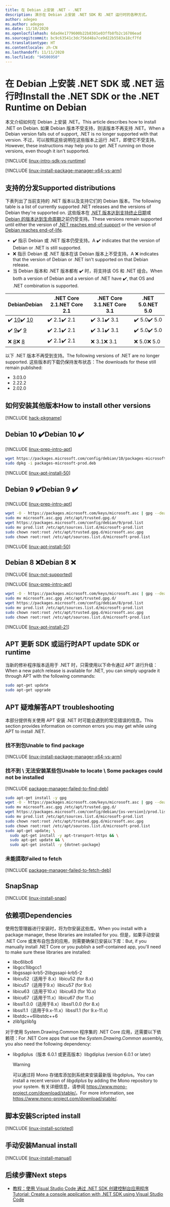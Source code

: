 ```yaml
---
title: 在 Debian 上安装 .NET - .NET
description: 演示在 Debian 上安装 .NET SDK 和 .NET 运行时的各种方式。
author: adegeo
ms.author: adegeo
ms.date: 11/10/2020
ms.openlocfilehash: 6dad4e1779600b22b8301e03ffb8fb2c16786ead
ms.sourcegitcommit: bc9c63541c3dc756d48a7ce9d22b5583a18cf7fd
ms.translationtype: HT
ms.contentlocale: zh-CN
ms.lasthandoff: 11/11/2020
ms.locfileid: "94506950"
---
```

# <a name="install-the-net-sdk-or-the-net-runtime-on-debian"></a><span data-ttu-id="1efc7-103">在 Debian 上安装 .NET SDK 或 .NET 运行时</span><span class="sxs-lookup"><span data-stu-id="1efc7-103">Install the .NET SDK or the .NET Runtime on Debian</span></span>

<span data-ttu-id="1efc7-104">本文介绍如何在 Debian 上安装 .NET。</span><span class="sxs-lookup"><span data-stu-id="1efc7-104">This article describes how to install .NET on Debian.</span></span> <span data-ttu-id="1efc7-105">如果 Debian 版本不受支持，则该版本不再支持 .NET。</span><span class="sxs-lookup"><span data-stu-id="1efc7-105">When a Debian version falls out of support, .NET is no longer supported with that version.</span></span> <span data-ttu-id="1efc7-106">不过，可以按照这些说明在这些版本上运行 .NET，即使它不受支持。</span><span class="sxs-lookup"><span data-stu-id="1efc7-106">However, these instructions may help you to get .NET running on those versions, even though it isn't supported.</span></span>

[!INCLUDE [linux-intro-sdk-vs-runtime](includes/linux-intro-sdk-vs-runtime.md)]

[!INCLUDE [linux-install-package-manager-x64-vs-arm](includes/linux-install-package-manager-x64-vs-arm.md)]

## <a name="supported-distributions"></a><span data-ttu-id="1efc7-107">支持的分发</span><span class="sxs-lookup"><span data-stu-id="1efc7-107">Supported distributions</span></span>

<span data-ttu-id="1efc7-108">下表列出了当前支持的 .NET 版本以及支持它们的 Debian 版本。</span><span class="sxs-lookup"><span data-stu-id="1efc7-108">The following table is a list of currently supported .NET releases and the versions of Debian they're supported on.</span></span> <span data-ttu-id="1efc7-109">这些版本在 [.NET 版本达到支持终止日期](https://dotnet.microsoft.com/platform/support/policy/dotnet-core)或 [Debian 的版本达到生命周期](https://wiki.debian.org/DebianReleases)之前仍受支持。</span><span class="sxs-lookup"><span data-stu-id="1efc7-109">These versions remain supported until either the version of [.NET reaches end-of-support](https://dotnet.microsoft.com/platform/support/policy/dotnet-core) or the version of [Debian reaches end-of-life](https://wiki.debian.org/DebianReleases).</span></span>

- <span data-ttu-id="1efc7-110">✔️ 指示 Debian 或 .NET 版本仍受支持。</span><span class="sxs-lookup"><span data-stu-id="1efc7-110">A ✔️ indicates that the version of Debian or .NET is still supported.</span></span>
- <span data-ttu-id="1efc7-111">❌ 指示 Debian 或 .NET 版本在该 Debian 版本上不受支持。</span><span class="sxs-lookup"><span data-stu-id="1efc7-111">A ❌ indicates that the version of Debian or .NET isn't supported on that Debian release.</span></span>
- <span data-ttu-id="1efc7-112">当 Debian 版本和 .NET 版本都有 ✔️ 时，将支持该 OS 和 .NET 组合。</span><span class="sxs-lookup"><span data-stu-id="1efc7-112">When both a version of Debian and a version of .NET have ✔️, that OS and .NET combination is supported.</span></span>

| <span data-ttu-id="1efc7-113">Debian</span><span class="sxs-lookup"><span data-stu-id="1efc7-113">Debian</span></span>                   | <span data-ttu-id="1efc7-114">.NET Core 2.1</span><span class="sxs-lookup"><span data-stu-id="1efc7-114">.NET Core 2.1</span></span> | <span data-ttu-id="1efc7-115">.NET Core 3.1</span><span class="sxs-lookup"><span data-stu-id="1efc7-115">.NET Core 3.1</span></span> | <span data-ttu-id="1efc7-116">.NET 5.0</span><span class="sxs-lookup"><span data-stu-id="1efc7-116">.NET 5.0</span></span> |
|--------------------------|---------------|---------------|----------------|
| <span data-ttu-id="1efc7-117">✔️ [10](#debian-10-)</span><span class="sxs-lookup"><span data-stu-id="1efc7-117">✔️ [10](#debian-10-)</span></span>     | <span data-ttu-id="1efc7-118">✔️ 2.1</span><span class="sxs-lookup"><span data-stu-id="1efc7-118">✔️ 2.1</span></span>        | <span data-ttu-id="1efc7-119">✔️ 3.1</span><span class="sxs-lookup"><span data-stu-id="1efc7-119">✔️ 3.1</span></span>        | <span data-ttu-id="1efc7-120">✔️ 5.0</span><span class="sxs-lookup"><span data-stu-id="1efc7-120">✔️ 5.0</span></span> |
| <span data-ttu-id="1efc7-121">✔️ [9](#debian-9-)</span><span class="sxs-lookup"><span data-stu-id="1efc7-121">✔️ [9](#debian-9-)</span></span>       | <span data-ttu-id="1efc7-122">✔️ 2.1</span><span class="sxs-lookup"><span data-stu-id="1efc7-122">✔️ 2.1</span></span>        | <span data-ttu-id="1efc7-123">✔️ 3.1</span><span class="sxs-lookup"><span data-stu-id="1efc7-123">✔️ 3.1</span></span>        | <span data-ttu-id="1efc7-124">✔️ 5.0</span><span class="sxs-lookup"><span data-stu-id="1efc7-124">✔️ 5.0</span></span> |
| <span data-ttu-id="1efc7-125">❌ [8](#debian-8-)</span><span class="sxs-lookup"><span data-stu-id="1efc7-125">❌ [8](#debian-8-)</span></span>       | <span data-ttu-id="1efc7-126">✔️ 2.1</span><span class="sxs-lookup"><span data-stu-id="1efc7-126">✔️ 2.1</span></span>        | <span data-ttu-id="1efc7-127">❌ 3.1</span><span class="sxs-lookup"><span data-stu-id="1efc7-127">❌ 3.1</span></span>        | <span data-ttu-id="1efc7-128">❌ 5.0</span><span class="sxs-lookup"><span data-stu-id="1efc7-128">❌ 5.0</span></span> |

<span data-ttu-id="1efc7-129">以下 .NET 版本不再受到支持。</span><span class="sxs-lookup"><span data-stu-id="1efc7-129">The following versions of .NET are no longer supported.</span></span> <span data-ttu-id="1efc7-130">这些版本的下载仍保持发布状态：</span><span class="sxs-lookup"><span data-stu-id="1efc7-130">The downloads for these still remain published:</span></span>

- <span data-ttu-id="1efc7-131">3.0</span><span class="sxs-lookup"><span data-stu-id="1efc7-131">3.0</span></span>
- <span data-ttu-id="1efc7-132">2.2</span><span class="sxs-lookup"><span data-stu-id="1efc7-132">2.2</span></span>
- <span data-ttu-id="1efc7-133">2.0</span><span class="sxs-lookup"><span data-stu-id="1efc7-133">2.0</span></span>

## <a name="how-to-install-other-versions"></a><span data-ttu-id="1efc7-134">如何安装其他版本</span><span class="sxs-lookup"><span data-stu-id="1efc7-134">How to install other versions</span></span>

[!INCLUDE [hack-pkgname](./includes/package-manager-heading-hack-pkgname.md)]

## <a name="debian-10-"></a><span data-ttu-id="1efc7-135">Debian 10 ✔️</span><span class="sxs-lookup"><span data-stu-id="1efc7-135">Debian 10 ✔️</span></span>

[!INCLUDE [linux-prep-intro-apt](includes/linux-prep-intro-apt.md)]

```bash
wget https://packages.microsoft.com/config/debian/10/packages-microsoft-prod.deb -O packages-microsoft-prod.deb
sudo dpkg -i packages-microsoft-prod.deb
```

[!INCLUDE [linux-apt-install-50](includes/linux-install-50-apt.md)]

## <a name="debian-9-"></a><span data-ttu-id="1efc7-136">Debian 9 ✔️</span><span class="sxs-lookup"><span data-stu-id="1efc7-136">Debian 9 ✔️</span></span>

[!INCLUDE [linux-prep-intro-apt](includes/linux-prep-intro-apt.md)]

```bash
wget -O - https://packages.microsoft.com/keys/microsoft.asc | gpg --dearmor > microsoft.asc.gpg
sudo mv microsoft.asc.gpg /etc/apt/trusted.gpg.d/
wget https://packages.microsoft.com/config/debian/9/prod.list
sudo mv prod.list /etc/apt/sources.list.d/microsoft-prod.list
sudo chown root:root /etc/apt/trusted.gpg.d/microsoft.asc.gpg
sudo chown root:root /etc/apt/sources.list.d/microsoft-prod.list
```

[!INCLUDE [linux-apt-install-50](includes/linux-install-50-apt.md)]

## <a name="debian-8-"></a><span data-ttu-id="1efc7-137">Debian 8 ❌</span><span class="sxs-lookup"><span data-stu-id="1efc7-137">Debian 8 ❌</span></span>

[!INCLUDE [linux-not-supported](includes/linux-not-supported-debian.md)]

[!INCLUDE [linux-prep-intro-apt](includes/linux-prep-intro-apt.md)]

```bash
wget -O - https://packages.microsoft.com/keys/microsoft.asc | gpg --dearmor > microsoft.asc.gpg
sudo mv microsoft.asc.gpg /etc/apt/trusted.gpg.d/
wget https://packages.microsoft.com/config/debian/8/prod.list
sudo mv prod.list /etc/apt/sources.list.d/microsoft-prod.list
sudo chown root:root /etc/apt/trusted.gpg.d/microsoft.asc.gpg
sudo chown root:root /etc/apt/sources.list.d/microsoft-prod.list
```

[!INCLUDE [linux-apt-install-21](includes/linux-install-21-apt.md)]

## <a name="apt-update-sdk-or-runtime"></a><span data-ttu-id="1efc7-138">APT 更新 SDK 或运行时</span><span class="sxs-lookup"><span data-stu-id="1efc7-138">APT update SDK or runtime</span></span>

<span data-ttu-id="1efc7-139">当新的修补程序版本适用于 .NET 时，只需使用以下命令通过 APT 进行升级：</span><span class="sxs-lookup"><span data-stu-id="1efc7-139">When a new patch release is available for .NET, you can simply upgrade it through APT with the following commands:</span></span>

```bash
sudo apt-get update
sudo apt-get upgrade
```

## <a name="apt-troubleshooting"></a><span data-ttu-id="1efc7-140">APT 疑难解答</span><span class="sxs-lookup"><span data-stu-id="1efc7-140">APT troubleshooting</span></span>

<span data-ttu-id="1efc7-141">本部分提供有关使用 APT 安装 .NET 时可能会遇到的常见错误的信息。</span><span class="sxs-lookup"><span data-stu-id="1efc7-141">This section provides information on common errors you may get while using APT to install .NET.</span></span>

### <a name="unable-to-find-package"></a><span data-ttu-id="1efc7-142">找不到包</span><span class="sxs-lookup"><span data-stu-id="1efc7-142">Unable to find package</span></span>

[!INCLUDE [linux-install-package-manager-x64-vs-arm](includes/linux-install-package-manager-x64-vs-arm.md)]

### <a name="unable-to-locate--some-packages-could-not-be-installed"></a><span data-ttu-id="1efc7-143">找不到 \\ 无法安装某些包</span><span class="sxs-lookup"><span data-stu-id="1efc7-143">Unable to locate \\ Some packages could not be installed</span></span>

[!INCLUDE [package-manager-failed-to-find-deb](includes/package-manager-failed-to-find-deb.md)]

```bash
sudo apt-get install -y gpg
wget -O - https://packages.microsoft.com/keys/microsoft.asc | gpg --dearmor -o microsoft.asc.gpg
sudo mv microsoft.asc.gpg /etc/apt/trusted.gpg.d/
wget https://packages.microsoft.com/config/debian/{os-version}/prod.list
sudo mv prod.list /etc/apt/sources.list.d/microsoft-prod.list
sudo chown root:root /etc/apt/trusted.gpg.d/microsoft.asc.gpg
sudo chown root:root /etc/apt/sources.list.d/microsoft-prod.list
sudo apt-get update; \
  sudo apt-get install -y apt-transport-https && \
  sudo apt-get update && \
  sudo apt-get install -y {dotnet-package}
```

### <a name="failed-to-fetch"></a><span data-ttu-id="1efc7-144">未能提取</span><span class="sxs-lookup"><span data-stu-id="1efc7-144">Failed to fetch</span></span>

[!INCLUDE [package-manager-failed-to-fetch-deb](includes/package-manager-failed-to-fetch-deb.md)]

## <a name="snap"></a><span data-ttu-id="1efc7-145">Snap</span><span class="sxs-lookup"><span data-stu-id="1efc7-145">Snap</span></span>

[!INCLUDE [linux-install-snap](includes/linux-install-snap.md)]

## <a name="dependencies"></a><span data-ttu-id="1efc7-146">依赖项</span><span class="sxs-lookup"><span data-stu-id="1efc7-146">Dependencies</span></span>

<span data-ttu-id="1efc7-147">使用包管理器进行安装时，将为你安装这些库。</span><span class="sxs-lookup"><span data-stu-id="1efc7-147">When you install with a package manager, these libraries are installed for you.</span></span> <span data-ttu-id="1efc7-148">但是，如果手动安装 .NET Core 或发布自包含的应用，则需要确保已安装以下库：</span><span class="sxs-lookup"><span data-stu-id="1efc7-148">But, if you manually install .NET Core or you publish a self-contained app, you'll need to make sure these libraries are installed:</span></span>

- <span data-ttu-id="1efc7-149">libc6</span><span class="sxs-lookup"><span data-stu-id="1efc7-149">libc6</span></span>
- <span data-ttu-id="1efc7-150">libgcc1</span><span class="sxs-lookup"><span data-stu-id="1efc7-150">libgcc1</span></span>
- <span data-ttu-id="1efc7-151">libgssapi-krb5-2</span><span class="sxs-lookup"><span data-stu-id="1efc7-151">libgssapi-krb5-2</span></span>
- <span data-ttu-id="1efc7-152">libicu52（适用于 8.x）</span><span class="sxs-lookup"><span data-stu-id="1efc7-152">libicu52 (for 8.x)</span></span>
- <span data-ttu-id="1efc7-153">libicu57（适用于9.x）</span><span class="sxs-lookup"><span data-stu-id="1efc7-153">libicu57 (for 9.x)</span></span>
- <span data-ttu-id="1efc7-154">libicu63（适用于10.x）</span><span class="sxs-lookup"><span data-stu-id="1efc7-154">libicu63 (for 10.x)</span></span>
- <span data-ttu-id="1efc7-155">libicu67（适用于11.x）</span><span class="sxs-lookup"><span data-stu-id="1efc7-155">libicu67 (for 11.x)</span></span>
- <span data-ttu-id="1efc7-156">libssl1.0.0（适用于8.x）</span><span class="sxs-lookup"><span data-stu-id="1efc7-156">libssl1.0.0 (for 8.x)</span></span>
- <span data-ttu-id="1efc7-157">libssl1.1（适用于9.x-11.x）</span><span class="sxs-lookup"><span data-stu-id="1efc7-157">libssl1.1 (for 9.x-11.x)</span></span>
- <span data-ttu-id="1efc7-158">libstdc++6</span><span class="sxs-lookup"><span data-stu-id="1efc7-158">libstdc++6</span></span>
- <span data-ttu-id="1efc7-159">zlib1g</span><span class="sxs-lookup"><span data-stu-id="1efc7-159">zlib1g</span></span>

<span data-ttu-id="1efc7-160">对于使用 System.Drawing.Common 程序集的 .NET Core 应用，还需要以下依赖项：</span><span class="sxs-lookup"><span data-stu-id="1efc7-160">For .NET Core apps that use the *System.Drawing.Common* assembly, you also need the following dependency:</span></span>

- <span data-ttu-id="1efc7-161">libgdiplus（版本 6.0.1 或更高版本）</span><span class="sxs-lookup"><span data-stu-id="1efc7-161">libgdiplus (version 6.0.1 or later)</span></span>

  > [!WARNING]
  > <span data-ttu-id="1efc7-162">可以通过将 Mono 存储库添加到系统来安装最新版 libgdiplus。</span><span class="sxs-lookup"><span data-stu-id="1efc7-162">You can install a recent version of *libgdiplus* by adding the Mono repository to your system.</span></span> <span data-ttu-id="1efc7-163">有关详细信息，请参阅 <https://www.mono-project.com/download/stable/>。</span><span class="sxs-lookup"><span data-stu-id="1efc7-163">For more information, see <https://www.mono-project.com/download/stable/>.</span></span>

## <a name="scripted-install"></a><span data-ttu-id="1efc7-164">脚本安装</span><span class="sxs-lookup"><span data-stu-id="1efc7-164">Scripted install</span></span>

[!INCLUDE [linux-install-scripted](includes/linux-install-scripted.md)]

## <a name="manual-install"></a><span data-ttu-id="1efc7-165">手动安装</span><span class="sxs-lookup"><span data-stu-id="1efc7-165">Manual install</span></span>

[!INCLUDE [linux-install-manual](includes/linux-install-manual.md)]

## <a name="next-steps"></a><span data-ttu-id="1efc7-166">后续步骤</span><span class="sxs-lookup"><span data-stu-id="1efc7-166">Next steps</span></span>

- [<span data-ttu-id="1efc7-167">教程：使用 Visual Studio Code 通过 .NET SDK 创建控制台应用程序</span><span class="sxs-lookup"><span data-stu-id="1efc7-167">Tutorial: Create a console application with .NET SDK using Visual Studio Code</span></span>](../tutorials/with-visual-studio-code.md)
